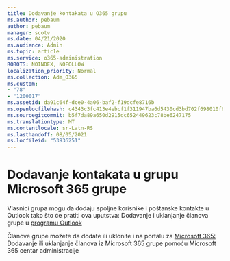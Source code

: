 ```yaml
---
title: Dodavanje kontakata u O365 grupu
ms.author: pebaum
author: pebaum
manager: scotv
ms.date: 04/21/2020
ms.audience: Admin
ms.topic: article
ms.service: o365-administration
ROBOTS: NOINDEX, NOFOLLOW
localization_priority: Normal
ms.collection: Adm_O365
ms.custom:
- "78"
- "1200017"
ms.assetid: da91c64f-dce0-4a06-baf2-f19dcfe8716b
ms.openlocfilehash: c4343c3fc413e4ebcf1f311947ba6d5430cd3bd702f698010f6ba20a0ff71280
ms.sourcegitcommit: b5f7da89a650d2915dc652449623c78be6247175
ms.translationtype: MT
ms.contentlocale: sr-Latn-RS
ms.lasthandoff: 08/05/2021
ms.locfileid: "53936251"
---
```

# <a name="add-contacts-to-a-microsoft-365-group"></a>Dodavanje kontakata u grupu Microsoft 365 grupe

Vlasnici grupa mogu da dodaju spoljne korisnike i poštanske kontakte u Outlook tako što će pratiti ova uputstva: Dodavanje i uklanjanje članova grupe u [programu Outlook](https://support.office.com/article/3b650f4a-5c9b-4f94-a1bb-0cca4b1091de?wt.mc_id=add_contacts_group.aspx)
  
Članove grupe možete da dodate ili uklonite i na portalu za [Microsoft 365:](/microsoft-365/admin/create-groups/add-or-remove-members-from-groups) Dodavanje ili uklanjanje članova iz Microsoft 365 grupe pomoću Microsoft 365 centar administracije